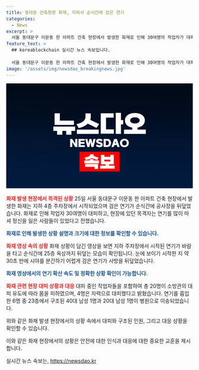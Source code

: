 ```yaml
---
title: 동대문 건축현장 화재, 지하서 순식간에 검은 연기
categories:
  - News
excerpt: >
  서울 동대문구 이문동 한 아파트 건축 현장에서 발생한 화재로 인해 30여명의 작업자가 대피했고, 검은 연기가 순식간에 공사장을 뒤덮었습니다. 화재는 아파트 지하 주차장에서 시작되었으며, 대피 중인 작업자들이 있었던 것으로 전해졌습니다. 화재로 20명의 작업자가 구조되고, 6명이 연기를 흡입한 것으로 파악됐으며, 정확한 발화 지점과 원인은 조사 중입니다. A씨는 많은 사람들이 연기를 마셔서 정신을 잃은 상황이라며 현장에서의 상황을 전했습니다. 
feature_text: >
  ## koreablockchain 실시간 뉴스 속보입니다.

  서울 동대문구 이문동 한 아파트 건축 현장에서 발생한 화재로 인해 30여명의 작업자가 대피했고, 검은 연기가 순식간에 공사장을 뒤덮었습니다. 화재는 아파트 지하 주차장에서 시작되었으며, 대피 중인 작업자들이 있었던 것으로 전해졌습니다. 화재로 20명의 작업자가 구조되고, 6명이 연기를 흡입한 것으로 파악됐으며, 정확한 발화 지점과 원인은 조사 중입니다. A씨는 많은 사람들이 연기를 마셔서 정신을 잃은 상황이라며 현장에서의 상황을 전했습니다. 
image: '/assets/img/newsdao_breakingnews.jpg'
---
```


<p><img src="/assets/img/newsdao_breakingnews.jpg" alt="koreablockchain 속보" /></p>

<p><b><span style="color: #ee2323;">화재 발생 현장에서 목격된 상황</span></b>
25일 서울 동대문구 이문동 한 아파트 건축 현장에서 발생한 화재는 지하 4층 주차장에서 시작되었으며 검은 연기가 순식간에 공사장을 뒤덮었습니다. 화재로 인해 작업자 30여명이 대피하고, 현장에 있던 목격자는 연기를 많이 마셔 정신을 잃은 사람들이 있었다고 전했습니다. </p>

<p><b><span style="color: #1a5490;">화재로 인해 발생한 상황 설명과 크기에 대한 정보를 확인할 수 있습니다.</span></b></p>

<p><b><span style="color: #ee2323;">화재 영상 속의 상황</span></b>
화재 상황이 담긴 영상을 보면 지하 주차장에서 시작된 연기가 바람을 타고 순식간에 25층 옥상까지 뒤덮는 모습이 확인됩니다. 눈에 보이기 시작한 지 약 30초 만에 시야를 분간하기 어렵게 검은 연기가 사방을 뒤덮었습니다.</p>

<p><b><span style="color: #1a5490;">화재 영상에서의 연기 확산 속도 및 정확한 상황 확인이 가능합니다.</span></b></p>

<p><b><span style="color: #ee2323;">화재 관련 현장 대피 상황과 대응</span></b>
대피 중인 작업자들을 포함하여 총 20명이 소방관의 대피 유도에 따라 몸을 피하였으며, 4명은 자력으로 대피했다고 밝혔습니다. 연기를 흡입한 6명 중 23층에서 구조된 40대 남성 1명과 20대 남성 1명이 병원으로 이송되었습니다.</p>

<p>위와 같은 화재 발생 현장에서의 상황 속에서 대피와 구조된 인원, 그리고 대응 상황을 확인할 수 있습니다.</p>

<p>이와 같은 화재 현장에서의 상황은 안전에 대한 인식과 대응에 대한 중요한 교훈을 제시합니다.</p>
실시간 뉴스 속보는, <a href="https://newsdao.kr" rel="dofollow">https://newsdao.kr</a>


